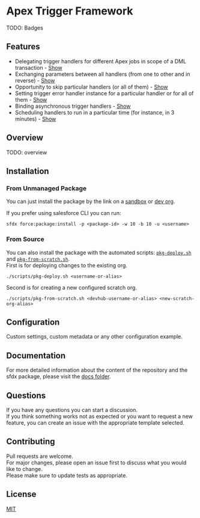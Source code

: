 # Apex Trigger Framework

TODO: Badges

## Features

-   Delegating trigger handlers for different Apex jobs in scope of a DML transaction - [Show](https://github.com/IlyaMatsuev/Apex-Trigger-Helper-Library#usage)
-   Exchanging parameters between all handlers (from one to other and in reverse) - [Show](https://github.com/IlyaMatsuev/Apex-Trigger-Helper-Library#properties)
-   Opportunity to skip particular handlers (or all of them) - [Show](https://github.com/IlyaMatsuev/Apex-Trigger-Helper-Library#skipallhandlers)
-   Setting trigger error handler instance for a particular handler or for all of them - [Show](https://github.com/IlyaMatsuev/Apex-Trigger-Helper-Library#TriggerDispatcher)
-   Binding asynchronous trigger handlers - [Show](https://github.com/IlyaMatsuev/Apex-Trigger-Helper-Library#bindAsync)
-   Scheduling handlers to run in a particular time (for instance, in 3 minutes) - [Show](https://github.com/IlyaMatsuev/Apex-Trigger-Helper-Library#bindAsync)

## Overview

TODO: overview

## Installation

### From Unmanaged Package

You can just install the package by the link on a [sandbox](https://test.salesforce.com/packaging/installPackage.apexp?p0=<package-id>) or [dev org](https://login.salesforce.com/packaging/installPackage.apexp?p0=<package-id>).

If you prefer using salesforce CLI you can run:

```
sfdx force:package:install -p <package-id> -w 10 -b 10 -u <username>
```

### From Source

You can also install the package with the automated scripts: [`pkg-deploy.sh`](scripts/pkg-deploy.sh) and [`pkg-from-scratch.sh`](scripts/pkg-from-scratch.sh).  
First is for deploying changes to the existing org.

```
./scripts/pkg-deploy.sh <username-or-alias>
```

Second is for creating a new configured scratch org.

```
./scripts/pkg-from-scratch.sh <devhub-username-or-alias> <new-scratch-org-alias>
```

## Configuration

Custom settings, custom metadata or any other configuration example.

## Documentation

For more detailed information about the content of the repository and the sfdx package, please visit the [docs folder](docs).

## Questions

If you have any questions you can start a discussion.  
If you think something works not as expected or you want to request a new feature, you can create an issue with the appropriate template selected.

## Contributing

Pull requests are welcome.  
For major changes, please open an issue first to discuss what you would like to change.  
Please make sure to update tests as appropriate.

## License

[MIT](LICENSE)
